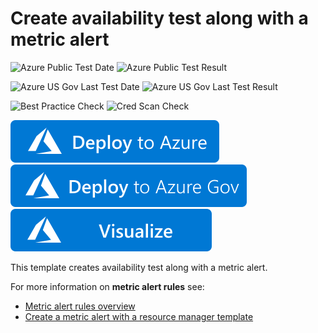 # Create availability test along with a metric alert

![Azure Public Test Date](https://azurequickstartsservice.blob.core.windows.net/badges/101-monitoring-webtest-metric-alert/PublicLastTestDate.svg)
![Azure Public Test Result](https://azurequickstartsservice.blob.core.windows.net/badges/101-monitoring-webtest-metric-alert/PublicDeployment.svg)

![Azure US Gov Last Test Date](https://azurequickstartsservice.blob.core.windows.net/badges/101-monitoring-webtest-metric-alert/FairfaxLastTestDate.svg)
![Azure US Gov Last Test Result](https://azurequickstartsservice.blob.core.windows.net/badges/101-monitoring-webtest-metric-alert/FairfaxDeployment.svg)
    
![Best Practice Check](https://azurequickstartsservice.blob.core.windows.net/badges/101-monitoring-webtest-metric-alert/BestPracticeResult.svg)
![Cred Scan Check](https://azurequickstartsservice.blob.core.windows.net/badges/101-monitoring-webtest-metric-alert/CredScanResult.svg)

[![Deploy To Azure](https://raw.githubusercontent.com/Azure/azure-quickstart-templates/master/1-CONTRIBUTION-GUIDE/images/deploytoazure.svg?sanitize=true)](https://portal.azure.com/#create/Microsoft.Template/uri/https%3A%2F%2Fraw.githubusercontent.com%2FAzure%2Fazure-quickstart-templates%2Fmaster%2F101-monitoring-webtest-metric-alert%2Fazuredeploy.json)
[![Deploy To Azure US Gov](https://raw.githubusercontent.com/Azure/azure-quickstart-templates/master/1-CONTRIBUTION-GUIDE/images/deploytoazuregov.svg?sanitize=true)](https://portal.azure.us/#create/Microsoft.Template/uri/https%3A%2F%2Fraw.githubusercontent.com%2FAzure%2Fazure-quickstart-templates%2Fmaster%2F101-monitoring-webtest-metric-alert%2Fazuredeploy.json)
[![Visualize](https://raw.githubusercontent.com/Azure/azure-quickstart-templates/master/1-CONTRIBUTION-GUIDE/images/visualizebutton.svg?sanitize=true)](http://armviz.io/#/?load=https%3A%2F%2Fraw.githubusercontent.com%2FAzure%2Fazure-quickstart-templates%2Fmaster%2F101-monitoring-webtest-metric-alert%2Fazuredeploy.json
)

This template creates availability test along with a metric alert.

For more information on **metric alert rules** see:

- [Metric alert rules overview](https://docs.microsoft.com/en-us/azure/azure-monitor/platform/alerts-metric-overview)
- [Create a metric alert with a resource manager template](https://docs.microsoft.com/en-us/azure/azure-monitor/platform/alerts-metric-create-templates)
